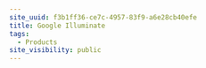 ```yaml
---
site_uuid: f3b1ff36-ce7c-4957-83f9-a6e28cb40efe
title: Google Illuminate
tags:
  - Products
site_visibility: public
---
```


